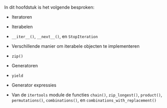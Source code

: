 In dit hoofdstuk is het volgende besproken:

-   Iteratoren

-   Iterabelen

-   `__iter__()`, `__next__()`, en `StopIteration`

-   Verschillende manier om iterabele objecten te implementeren

-   `zip()`

-   Generatoren

-   `yield`

-   Generator expressies

-   Van de `itertools` module de functies `chain()`, `zip_longest()`,
    `product()`, `permutations()`, `combinations()`, en
    `combinations_with_replacement()`
